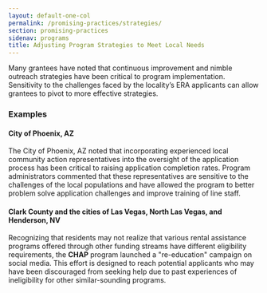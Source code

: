 ```yaml
---
layout: default-one-col
permalink: /promising-practices/strategies/
section: promising-practices
sidenav: programs
title: Adjusting Program Strategies to Meet Local Needs 
---
```


Many grantees have noted that continuous improvement and nimble outreach strategies have been critical to program implementation. Sensitivity to the challenges faced by the locality’s ERA applicants can allow grantees to pivot to more effective strategies.

### Examples

#### City of Phoenix, AZ

The City of Phoenix, AZ noted that incorporating experienced local community action representatives into the oversight of the application process has been critical to raising application completion rates. Program administrators commented that these representatives are sensitive to the challenges of the local populations and have allowed the program to better problem solve application challenges and improve training of line staff.   

#### Clark County and the cities of Las Vegas, North Las Vegas, and Henderson, NV

Recognizing that residents may not realize that various rental assistance programs offered through other funding streams have different eligibility requirements, the **CHAP** program launched a "re-education" campaign on social media. This effort is designed to reach potential applicants who may have been discouraged from seeking help due to past experiences of ineligibility for other similar-sounding programs. 

